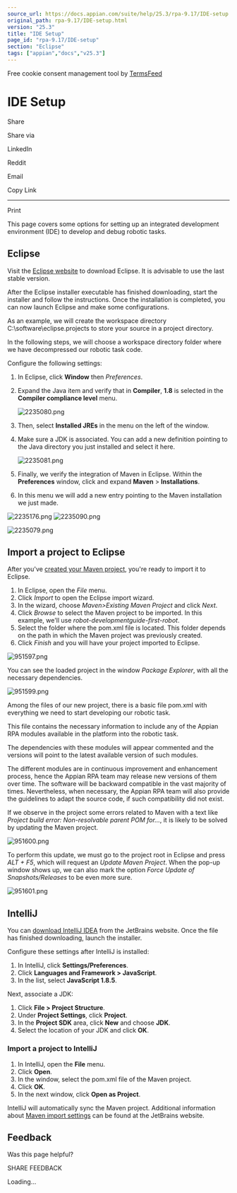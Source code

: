 ```yaml
---
source_url: https://docs.appian.com/suite/help/25.3/rpa-9.17/IDE-setup.html
original_path: rpa-9.17/IDE-setup.html
version: "25.3"
title: "IDE Setup"
page_id: "rpa-9.17/IDE-setup"
section: "Eclipse"
tags: ["appian","docs","v25.3"]
---
```



Free cookie consent management tool by [TermsFeed](https://www.termsfeed.com/)

# IDE Setup

Share

Share via

LinkedIn

Reddit

Email

Copy Link

* * *

Print

This page covers some options for setting up an integrated development environment (IDE) to develop and debug robotic tasks.

## Eclipse

Visit the [Eclipse website](https://www.eclipse.org/downloads/) to download Eclipse. It is advisable to use the last stable version.

After the Eclipse installer executable has finished downloading, start the installer and follow the instructions. Once the installation is completed, you can now launch Eclipse and make some configurations.

As an example, we will create the workspace directory C:\\software\\eclipse.projects to store your source in a project directory.

In the following steps, we will choose a workspace directory folder where we have decompressed our robotic task code.

Configure the following settings:

1.  In Eclipse, click **Window** then _Preferences_.
2.  Expand the Java item and verify that in **Compiler**, **1.8** is selected in the **Compiler compliance level** menu.

    ![2235080.png](images/2235080.png)

3.  Then, select **Installed JREs** in the menu on the left of the window.
4.  Make sure a JDK is associated. You can add a new definition pointing to the Java directory you just installed and select it here.

    ![2235081.png](images/2235081.png)

5.  Finally, we verify the integration of Maven in Eclipse. Within the **Preferences** window, click and expand **Maven** > **Installations**.
6.  In this menu we will add a new entry pointing to the Maven installation we just made.

![2235176.png](images/2235176.png) ![2235090.png](images/2235090.png)

![2235079.png](images/2235079.png)

## Import a project to Eclipse

After you've [created your Maven project](maven-setup.html#create-the-maven-project), you're ready to import it to Eclipse.

1.  In Eclipse, open the _File_ menu.
2.  Click _Import_ to open the Eclipse import wizard.
3.  In the wizard, choose _Maven>Existing Maven Project_ and click _Next_.
4.  Click _Browse_ to select the Maven project to be imported. In this example, we'll use _robot-developmentguide-first-robot_.
5.  Select the folder where the pom.xml file is located. This folder depends on the path in which the Maven project was previously created.
6.  Click _Finish_ and you will have your project imported to Eclipse.

![951597.png](images/951597.png)

You can see the loaded project in the window _Package Explorer_, with all the necessary dependencies.

![951599.png](images/951599.png)

Among the files of our new project, there is a basic file pom.xml with everything we need to start developing our robotic task.

This file contains the necessary information to include any of the Appian RPA modules available in the platform into the robotic task.

The dependencies with these modules will appear commented and the versions will point to the latest available version of such modules.

The different modules are in continuous improvement and enhancement process, hence the Appian RPA team may release new versions of them over time. The software will be backward compatible in the vast majority of times. Nevertheless, when necessary, the Appian RPA team will also provide the guidelines to adapt the source code, if such compatibility did not exist.

If we observe in the project some errors related to Maven with a text like _Project build error: Non-resolvable parent POM for…_, it is likely to be solved by updating the Maven project.

![951600.png](images/951600.png)

To perform this update, we must go to the project root in Eclipse and press _ALT + F5_, which will request an _Update Maven Project_. When the pop-up window shows up, we can also mark the option _Force Update of Snapshots/Releases_ to be even more sure.

![951601.png](images/951601.png)

## IntelliJ

You can [download IntelliJ IDEA](https://www.jetbrains.com/idea/download) from the JetBrains website. Once the file has finished downloading, launch the installer.

Configure these settings after IntelliJ is installed:

1.  In IntelliJ, click **Settings/Preferences**.
2.  Click **Languages and Framework > JavaScript**.
3.  In the list, select **JavaScript 1.8.5**.

Next, associate a JDK:

1.  Click **File > Project Structure**.
2.  Under **Project Settings**, click **Project**.
3.  In the **Project SDK** area, click **New** and choose **JDK**.
4.  Select the location of your JDK and click **OK**.

### Import a project to IntelliJ

1.  In IntelliJ, open the **File** menu.
2.  Click **Open**.
3.  In the window, select the pom.xml file of the Maven project.
4.  Click **OK**.
5.  In the next window, click **Open as Project**.

IntelliJ will automatically sync the Maven project. Additional information about [Maven import settings](https://www.jetbrains.com/help/idea/maven-importing.html) can be found at the JetBrains website.

## Feedback

Was this page helpful?

SHARE FEEDBACK

Loading...